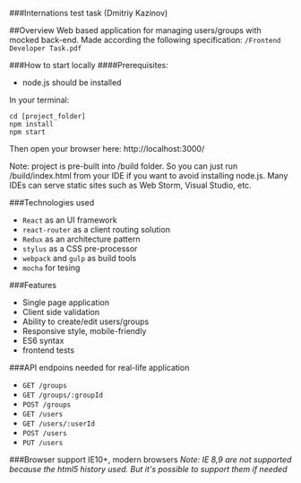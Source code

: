 ###Internations test task (Dmitriy Kazinov)

##Overview
Web based application for managing users/groups with mocked back-end. 
Made according the following specification:  `/Frontend Developer Task.pdf`

###How to start locally
####Prerequisites:
 - node.js should be installed
 
In your terminal:

```
cd [project_folder]
npm install
npm start
```

Then open your browser here: http://localhost:3000/

Note: project is pre-built into /build folder. So you can just run /build/index.html from your IDE if you want to avoid
 installing node.js. Many IDEs can serve static sites such as Web Storm, Visual Studio, etc.


###Technologies used
 - `React` as an UI framework 
 - `react-router` as a client routing solution
 - `Redux` as an architecture pattern
 - `stylus` as a CSS pre-processor
 - `webpack` and `gulp` as build tools
 - `mocha` for tesing
 
 
###Features
  - Single page application
  - Client side validation
  - Ability to create/edit users/groups
  - Responsive style, mobile-friendly
  - ES6 syntax
  - frontend tests

###API endpoins needed for real-life application
 - `GET /groups`
 - `GET /groups/:groupId`
 - `POST /groups`
 - `GET /users`
 - `GET /users/:userId`
 - `POST /users`
 - `PUT /users`
 
###Browser support
IE10+, modern browsers
*Note: IE 8,9 are not supported because the html5 history used. But it's possible to support them if needed*

